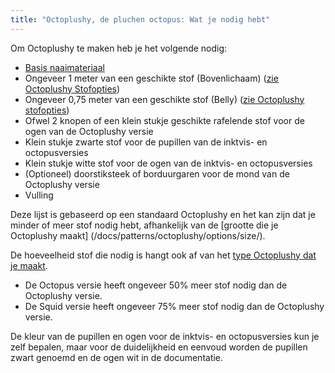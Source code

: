```yaml
---
title: "Octoplushy, de pluchen octopus: Wat je nodig hebt"
---
```


Om Octoplushy te maken heb je het volgende nodig:

- [Basis naaimateriaal](/docs/sewing/basic-sewing-supplies)
- Ongeveer 1 meter van een geschikte stof (Bovenlichaam) ([zie Octoplushy Stofopties](/docs/patterns/octoplushy/fabric/))
- Ongeveer 0,75 meter van een geschikte stof (Belly) ([zie Octoplushy stofopties](/docs/patterns/octoplushy/fabric/))
- Ofwel 2 knopen of een klein stukje geschikte rafelende stof voor de ogen van de Octoplushy versie
- Klein stukje zwarte stof voor de pupillen van de inktvis- en octopusversies
- Klein stukje witte stof voor de ogen van de inktvis- en octopusversies
- (Optioneel) doorstiksteek of borduurgaren voor de mond van de Octoplushy versie
- Vulling

<Note>

Deze lijst is gebaseerd op een standaard Octoplushy en het kan zijn dat je minder of meer stof nodig hebt, afhankelijk van de [grootte die je Octoplushy maakt] (/docs/patterns/octoplushy/options/size/). 

De hoeveelheid stof die nodig is hangt ook af van het [type Octoplushy dat je maakt](/docs/patterns/octoplushy/options/type/).
- De Octopus versie heeft ongeveer 50% meer stof nodig dan de Octoplushy versie.
- De Squid versie heeft ongeveer 75% meer stof nodig dan de Octoplushy versie.

De kleur van de pupillen en ogen voor de inktvis- en octopusversies kun je zelf bepalen, maar voor de duidelijkheid en eenvoud worden de pupillen zwart genoemd en de ogen wit in de documentatie.

</Note>
